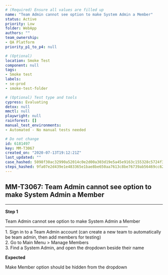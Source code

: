 ```yaml
---
# (Required) Ensure all values are filled up
name: "Team Admin cannot see option to make System Admin a Member"
status: Active
priority: Low
folder: WebApp
authors: ""
team_ownership: 
- QA Platform
priority_p1_to_p4: null

# (Optional)
location: Smoke Test
component: null
tags: 
- Smoke test
labels: 
- se-prod
- smoke-test-folder

# (Optional) Test type and tools
cypress: Evaluating
detox: null
mmctl: null
playwright: null
rainforest: []
manual_test_environments: 
- Automated - No manual tests needed

# Do not change
id: 6181497
key: MM-T3067
created_on: "2020-07-13T19:12:21Z"
last_updated: ""
case_hashed: 5098f30ac32990a52014c0e2d00a303d19e5a45e9163c155328c5724f376e449b57a2109e907a4a0db590c7e93716e6b
steps_hashed: 9fa07e2d439e1e483365e1bae8be650aa7613c8be76739ab56469cc6242e05eb93db5a3b457991f6bed1d4f4d5684a5c
---
```


<!-- (Auto-generated) Based on frontmatter's "key" and "name" -->

## MM-T3067: Team Admin cannot see option to make System Admin a Member

---

**Step 1**

Team Admin cannot see option to make System Admin a Member\
————————————————————————————\
1\. Sign in to a Team Admin account (can create a new team to automatically be team admin, then add members for testing)\
2\. Go to Main Menu > Manage Members\
3\. Find a System Admin, and open the dropdown beside their name

**Expected**

Make Member option should be hidden from the dropdown
